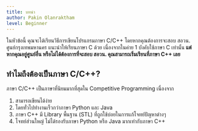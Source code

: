 ```yaml
---
title: บทนำ
author: Pakin Olanraktham
level: Beginner
---
```


ในหัวข้อนี้ คุณจะได้เรียนวิธีการเขียนโปรแกรมภาษา C/C++ โดยหากคุณต้องการจะสอบ สอวน. ศูนย์กรุงเทพมหานคร แนะนำให้เรียนภาษา C ด้วย เนื่องจากในค่าย 1 บังคับใช้ภาษา C เท่านั้น **แต่หากคุณอยู่ศูนย์อื่น หรือไม่ได้ต้องการที่จะสอบ สอวน. คุณสามารถเริ่มเรียนที่ภาษา C++ เลย**

## ทำไมถึงต้องเป็นภาษา C/C++?

ภาษา C/C++ เป็นภาษาที่นิยมมากที่สุดใน Competitive Programming เนื่องจาก

1. สามารถเขียนได้ง่าย
2. โดยทั่วไปทำงานเร็วกว่าภาษา Python และ Java
3. ภาษา C++ มี Library พื้นฐาน (STL) ที่ถูกใช้บ่อยในการแก้โจทย์ปัญหาต่างๆ
4. โจทย์ส่วนใหญ่ ไม่ได้รองรับภาษา Python หรือ Java มากเท่ากับภาษา C++
